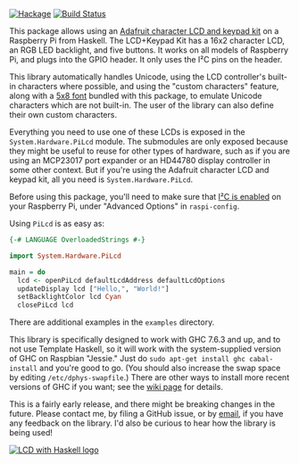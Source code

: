 [![Hackage](https://img.shields.io/hackage/v/pi-lcd.svg)](https://hackage.haskell.org/package/pi-lcd)
[![Build Status](https://travis-ci.org/ppelleti/pi-lcd.svg?branch=master)](https://travis-ci.org/ppelleti/pi-lcd)

This package allows using an
[Adafruit character LCD and keypad kit][1] on a Raspberry Pi from
Haskell.  The LCD+Keypad Kit has a 16x2 character LCD, an RGB LED
backlight, and five buttons.  It works on all models of Raspberry Pi,
and plugs into the GPIO header.  It only uses the I²C pins on the
header.

This library automatically handles Unicode, using the LCD controller's
built-in characters where possible, and using the "custom characters"
feature, along with a [5x8 font][3] bundled with this package, to
emulate Unicode characters which are not built-in.  The user of the
library can also define their own custom characters.

Everything you need to use one of these LCDs is exposed in the
`System.Hardware.PiLcd` module.  The submodules are only exposed
because they might be useful to reuse for other types of hardware,
such as if you are using an MCP23017 port expander or an HD44780
display controller in some other context.  But if you're using the
Adafruit character LCD and keypad kit, all you need is
`System.Hardware.PiLcd`.

Before using this package, you'll need to make sure that
[I²C is enabled][2] on your Raspberry Pi, under "Advanced Options" in
`raspi-config`.

Using `PiLcd` is as easy as:

```haskell
{-# LANGUAGE OverloadedStrings #-}

import System.Hardware.PiLcd

main = do
  lcd <- openPiLcd defaultLcdAddress defaultLcdOptions
  updateDisplay lcd ["Hello,", "World!"]
  setBacklightColor lcd Cyan
  closePiLcd lcd
```

There are additional examples in the `examples` directory.

This library is specifically designed to work with GHC 7.6.3 and up,
and to not use Template Haskell, so it will work with the
system-supplied version of GHC on Raspbian "Jessie."  Just do
`sudo apt-get install ghc cabal-install` and you're good to go.  (You
should also increase the swap space by editing `/etc/dphys-swapfile`.)
There are other ways to install more recent versions of GHC if you
want; see the [wiki page][5] for details.

This is a fairly early release, and there might be breaking changes in
the future.  Please contact me, by filing a GitHub issue, or by
[email][4], if you have any feedback on the library.  I'd also be
curious to hear how the library is being used!

[![LCD with Haskell logo](http://funwithsoftware.org/images/2017-Haskell-LCD-800px.jpg)](https://www.flickr.com/photos/107479024@N04/32593808450/)

[1]: https://www.adafruit.com/categories/808
[2]: https://learn.adafruit.com/adafruits-raspberry-pi-lesson-4-gpio-setup/configuring-i2c
[3]: https://www.cl.cam.ac.uk/~mgk25/ucs-fonts.html
[4]: http://funwithsoftware.org/contact.html
[5]: https://wiki.haskell.org/Raspberry_Pi
